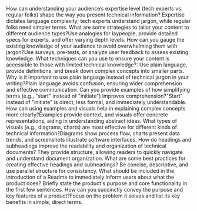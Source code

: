 How can understanding your audience’s expertise level (tech experts vs. regular folks) shape the way you present technical information? Expertise dictates language complexity; tech experts understand jargon, while regular folks need simpler terms.
What are some strategies to tailor your content to different audience types?Use analogies for laypeople, provide detailed specs for experts, and offer varying depth levels.
How can you gauge the existing knowledge of your audience to avoid overwhelming them with jargon?Use surveys, pre-tests, or analyze user feedback to assess existing knowledge.
What techniques can you use to ensure your content is accessible to those with limited technical knowledge?: Use plain language, provide definitions, and break down complex concepts into smaller parts.
Why is it important to use plain language instead of technical jargon in your writing?Plain language avoids confusion, ensuring wider comprehension and effective communication.
Can you provide examples of how simplifying terms (e.g., "start" instead of "initiate") improves comprehension?"Start" instead of "initiate" is direct, less formal, and immediately understandable.
How can using examples and visuals help in explaining complex concepts more clearly?Examples provide context, and visuals offer concrete representations, aiding in understanding abstract ideas.
What types of visuals (e.g., diagrams, charts) are most effective for different kinds of technical information?Diagrams show process flow, charts present data trends, and screenshots illustrate software interfaces.
How do headings and subheadings improve the readability and organization of technical documents? They provide structure, allowing readers to quickly navigate and understand document organization.
What are some best practices for creating effective headings and subheadings? Be concise, descriptive, and use parallel structure for consistency.
What should be included in the introduction of a Readme to immediately inform users about what the product does? Briefly state the product's purpose and core functionality in the first few sentences.
How can you succinctly convey the purpose and key features of a product?Focus on the problem it solves and list its key benefits in simple, direct terms.
